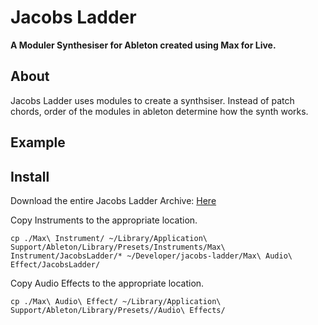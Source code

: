 # Jacobs Ladder

**A Moduler Synthesiser for Ableton created using Max for Live.**



## About

Jacobs Ladder uses modules to create a synthsiser. Instead of patch chords, order of the modules in ableton determine how the synth works.


## Example


## Install


Download the entire Jacobs Ladder Archive: [Here](https://github.com/rootedbox/jacobs-ladder/archive/master.zip)

Copy Instruments to the appropriate location.

```
cp ./Max\ Instrument/ ~/Library/Application\ Support/Ableton/Library/Presets/Instruments/Max\ Instrument/JacobsLadder/* ~/Developer/jacobs-ladder/Max\ Audio\ Effect/JacobsLadder/
```

Copy Audio Effects to the appropriate location.

```
cp ./Max\ Audio\ Effect/ ~/Library/Application\ Support/Ableton/Library/Presets//Audio\ Effects/
```

